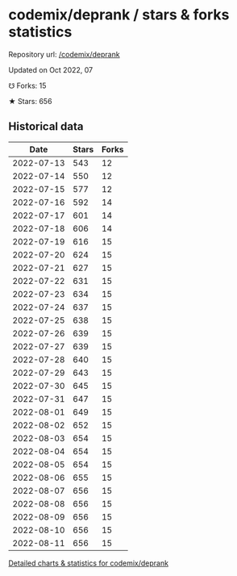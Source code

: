 # codemix/deprank / stars & forks statistics

Repository url: [/codemix/deprank](https://github.com/codemix/deprank)

Updated on Oct 2022, 07

☋ Forks: 15

★ Stars: 656

## Historical data
| Date | Stars | Forks |
|------|-------|-------|
| 2022-07-13 | 543 | 12 | 
| 2022-07-14 | 550 | 12 | 
| 2022-07-15 | 577 | 12 | 
| 2022-07-16 | 592 | 14 | 
| 2022-07-17 | 601 | 14 | 
| 2022-07-18 | 606 | 14 | 
| 2022-07-19 | 616 | 15 | 
| 2022-07-20 | 624 | 15 | 
| 2022-07-21 | 627 | 15 | 
| 2022-07-22 | 631 | 15 | 
| 2022-07-23 | 634 | 15 | 
| 2022-07-24 | 637 | 15 | 
| 2022-07-25 | 638 | 15 | 
| 2022-07-26 | 639 | 15 | 
| 2022-07-27 | 639 | 15 | 
| 2022-07-28 | 640 | 15 | 
| 2022-07-29 | 643 | 15 | 
| 2022-07-30 | 645 | 15 | 
| 2022-07-31 | 647 | 15 | 
| 2022-08-01 | 649 | 15 | 
| 2022-08-02 | 652 | 15 | 
| 2022-08-03 | 654 | 15 | 
| 2022-08-04 | 654 | 15 | 
| 2022-08-05 | 654 | 15 | 
| 2022-08-06 | 655 | 15 | 
| 2022-08-07 | 656 | 15 | 
| 2022-08-08 | 656 | 15 | 
| 2022-08-09 | 656 | 15 | 
| 2022-08-10 | 656 | 15 | 
| 2022-08-11 | 656 | 15 | 


[Detailed charts & statistics for codemix/deprank](https://reviewgithub.com/rep/codemix/deprank)
